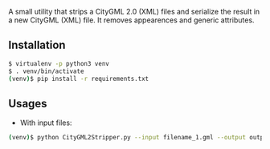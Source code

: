 A small utility that strips a CityGML 2.0 (XML) 
files and serialize the result in a new CityGML (XML) 
file. It removes appearences and generic attributes.

## Installation
```bash
$ virtualenv -p python3 venv
$ . venv/bin/activate
(venv)$ pip install -r requirements.txt
```

## Usages
* With input files:
```bash
(venv)$ python CityGML2Stripper.py --input filename_1.gml --output output.gml
```
